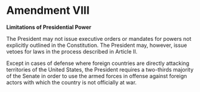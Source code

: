 # Amendment VIII
**Limitations of Presidential Power**

The President may not issue executive orders or mandates for
powers not explicitly outlined in the Constitution. The President
may, however, issue vetoes for laws in the process described in
Article II.

Except in cases of defense where foreign countries are directly
attacking territories of the United States, the President requires
a two-thirds majority of the Senate in order to use the armed forces
in offense against foreign actors with which the country is not
officially at war.
